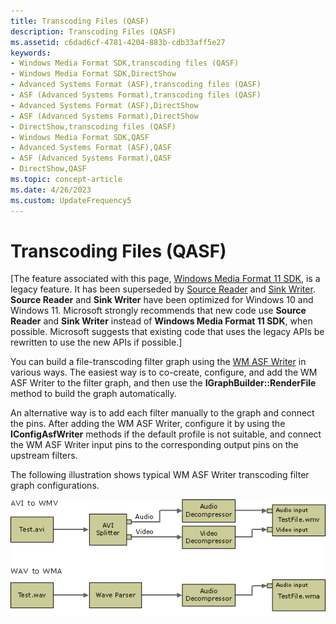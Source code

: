 ```yaml
---
title: Transcoding Files (QASF)
description: Transcoding Files (QASF)
ms.assetid: c6dad6cf-4781-4204-883b-cdb33aff5e27
keywords:
- Windows Media Format SDK,transcoding files (QASF)
- Windows Media Format SDK,DirectShow
- Advanced Systems Format (ASF),transcoding files (QASF)
- ASF (Advanced Systems Format),transcoding files (QASF)
- Advanced Systems Format (ASF),DirectShow
- ASF (Advanced Systems Format),DirectShow
- DirectShow,transcoding files (QASF)
- Windows Media Format SDK,QASF
- Advanced Systems Format (ASF),QASF
- ASF (Advanced Systems Format),QASF
- DirectShow,QASF
ms.topic: concept-article
ms.date: 4/26/2023
ms.custom: UpdateFrequency5
---
```


# Transcoding Files (QASF)

\[The feature associated with this page, [Windows Media Format 11 SDK](/windows/win32/wmformat/windows-media-format-11-sdk), is a legacy feature. It has been superseded by [Source Reader](/windows/win32/medfound/source-reader) and [Sink Writer](/windows/win32/medfound/sink-writer). **Source Reader** and **Sink Writer** have been optimized for Windows 10 and Windows 11. Microsoft strongly recommends that new code use **Source Reader** and **Sink Writer** instead of **Windows Media Format 11 SDK**, when possible. Microsoft suggests that existing code that uses the legacy APIs be rewritten to use the new APIs if possible.\]

You can build a file-transcoding filter graph using the [WM ASF Writer](wm-asf-writer-filter.md) in various ways. The easiest way is to co-create, configure, and add the WM ASF Writer to the filter graph, and then use the **IGraphBuilder::RenderFile** method to build the graph automatically.

An alternative way is to add each filter manually to the graph and connect the pins. After adding the WM ASF Writer, configure it by using the **IConfigAsfWriter** methods if the default profile is not suitable, and connect the WM ASF Writer input pins to the corresponding output pins on the upstream filters.

The following illustration shows typical WM ASF Writer transcoding filter graph configurations.

![typical transcoding filter graphs](images/asf-transcode.png)

 

 




